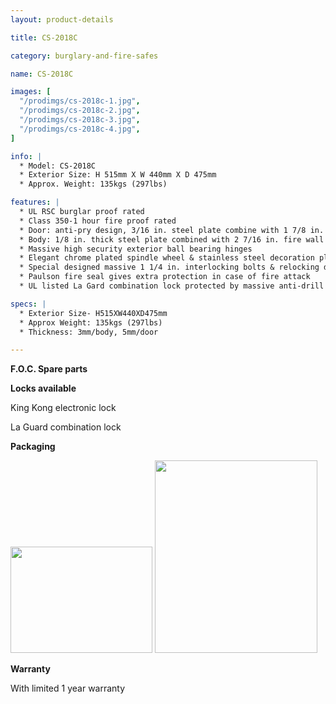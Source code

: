 ```yaml
---
layout: product-details

title: CS-2018C

category: burglary-and-fire-safes

name: CS-2018C

images: [
  "/prodimgs/cs-2018c-1.jpg",
  "/prodimgs/cs-2018c-2.jpg",
  "/prodimgs/cs-2018c-3.jpg",
  "/prodimgs/cs-2018c-4.jpg",
]

info: |
  * Model: CS-2018C
  * Exterior Size: H 515mm X W 440mm X D 475mm
  * Approx. Weight: 135kgs (297lbs)

features: |
  * UL RSC burglar proof rated
  * Class 350-1 hour fire proof rated
  * Door: anti-pry design, 3/16 in. steel plate combine with 1 7/8 in. fire wall
  * Body: 1/8 in. thick steel plate combined with 2 7/16 in. fire wall
  * Massive high security exterior ball bearing hinges
  * Elegant chrome plated spindle wheel & stainless steel decoration plate
  * Special designed massive 1 1/4 in. interlocking bolts & relocking device to superior door security
  * Paulson fire seal gives extra protection in case of fire attack
  * UL listed La Gard combination lock protected by massive anti-drill plate

specs: |
  * Exterior Size- H515XW440XD475mm
  * Approx Weight: 135kgs (297lbs)
  * Thickness: 3mm/body, 5mm/door

---
```


**F.O.C. Spare parts**

**Locks available**

King Kong electronic lock

La Guard combination lock

**Packaging**

<img alt="" src="{IMAGE_CDN}/cs-2018c-5.jpg" style="width: 227px; height: 170px;" />

<img alt="" src="{IMAGE_CDN}/cs-2018c-6.jpg" style="width: 260px; height: 308px;" />

**Warranty**

With limited 1 year warranty
